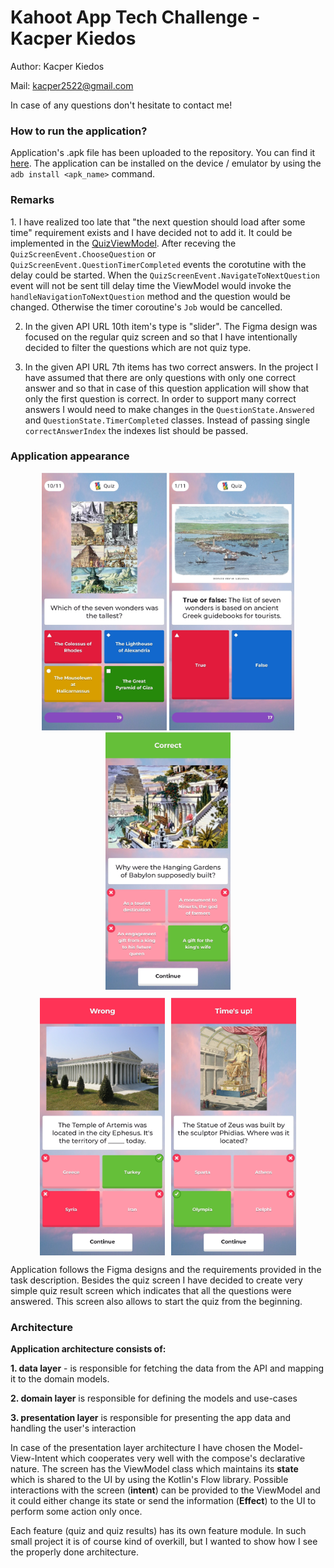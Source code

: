 # Kahoot App Tech Challenge - Kacper Kiedos

Author: Kacper Kiedos

Mail: kacper2522@gmail.com

In case of any questions don't hesitate to contact me!

### How to run the application?

Application's .apk file has been uploaded to the repository. You can find it [here](https://github.com/KacperKiedos/KahootAppTechChallenge/blob/main/artifacts/kacper-kiedos-kahoot-app-tech-challenge.apk). The application can be installed on the device / emulator by using the `adb install <apk_name>` command.

### Remarks

1. I have realized too late that "the next question should load after some time" requirement exists and I have decided not to add it. It could be implemented in the [QuizViewModel](https://github.com/KacperKiedos/KahootAppTechChallenge/blob/main/feature/quiz/src/main/java/pl/kacperkiedos/kahootapptechchallenge/quiz/screen/QuizViewModel.kt). After receving the `QuizScreenEvent.ChooseQuestion` or `QuizScreenEvent.QuestionTimerCompleted` events the corotutine with the delay could be started. When the `QuizScreenEvent.NavigateToNextQuestion` event will not be sent till delay time the ViewModel would invoke the `handleNavigationToNextQuestion` method and the question would be changed. Otherwise the timer coroutine's `Job` would be cancelled.

2. In the given API URL 10th item's type is "slider". The Figma design was focused on the regular quiz screen and so that I have intentionally decided to filter the questions which are not quiz type.

3. In the given API URL 7th items has two correct answers. In the project I have assumed that there are only questions with only one correct answer and so that in case of this question application will show that only the first question is correct. In order to support many correct answers I would need to make changes in the `QuestionState.Answered` and `QuestionState.TimerCompleted` classes. Instead of passing single `correctAnswerIndex` the indexes list should be passed.

### Application appearance
<div style="text-align: center;">  <div>
    <img src="/screenshots/1.jpg" width="200" />
    <img src="/screenshots/2.jpg" width="200" />
    <img src="/screenshots/3.jpg" width="200" />
  </div>

  <div style="margin-top: 10px; display: flex; justify-content: center; gap: 10px;">
    <img src="/screenshots/4.jpg" width="200" />
    <img src="/screenshots/5.jpg" width="200" />
  </div>
</div>


Application follows the Figma designs and the requirements provided in the task description. Besides the quiz screen I have decided to create very simple  quiz result screen which indicates that all the questions were answered. This screen also allows to start the quiz from the beginning.

### Architecture

**Application architecture consists of:**

**1. data layer**  - is responsible for fetching the data from the API and mapping it to the domain models. 

**2. domain layer** is responsible for defining the models and use-cases

**3. presentation layer** is responsible for presenting the app data and handling the user's interaction

In case of the presentation layer architecture I have chosen the Model-View-Intent which cooperates very well with the compose's declarative nature. The screen has the ViewModel class which maintains its **state** which is shared to the UI by using the Kotlin's Flow library. Possible interactions with the screen (**intent**) can be provided to the ViewModel and it could either change its state or send the information (**Effect**) to the UI to perform some action only once.

Each feature (quiz and quiz results) has its own feature module. In such small project it is of course kind of overkill, but I wanted to show how I see the properly done architecture.
